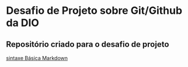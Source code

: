 # Desafio de Projeto sobre Git/Github da DIO
## Repositório criado para o desafio de projeto
[sintaxe Básica Markdown](https://www.markdownguide.org/basic-syntax/)
